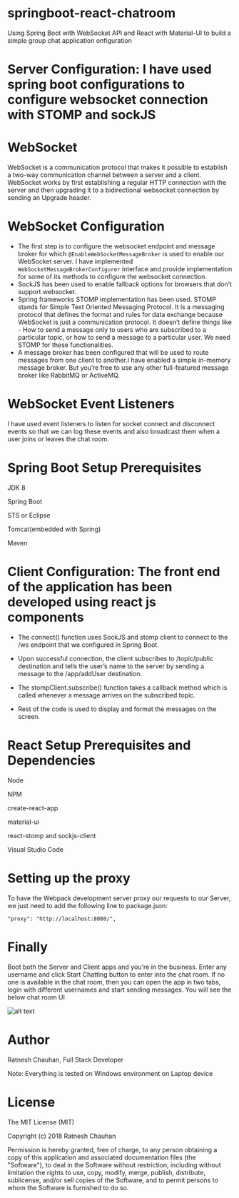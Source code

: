 # springboot-react-chatroom
 Using Spring Boot with WebSocket API  and React with Material-UI to build a simple group chat application onfiguration
 
 Server Configuration: I have used spring boot configurations to configure websocket connection with STOMP and sockJS
 ========================
 
 WebSocket 
 ============
 WebSocket is a communication protocol that makes it possible to establish a two-way communication channel between a server and a  client.
 WebSocket works by first establishing a regular HTTP connection with the server and then upgrading it to a bidirectional websocket       connection by sending an Upgrade header.
 
 WebSocket Configuration
 ==========================
 * The first step is to configure the websocket endpoint and message broker for which <code>@EnableWebSocketMessageBroker</code> is used to enable our WebSocket server. I have implemented <code>WebSocketMessageBrokerConfigurer</code> interface and provide implementation for some of its methods to configure the websocket connection.
 * SockJS has been used to enable fallback options for browsers that don’t support websocket.
 *  Spring frameworks STOMP implementation has been used. STOMP stands for Simple Text Oriented Messaging Protocol. It is a messaging    protocol that defines the format and rules for data exchange because WebSocket is just a communication protocol. It doesn’t define things like - How to send a message only to users who are subscribed to a particular topic, or how to send a message to a particular user. We need STOMP for these functionalities.
 * A message broker has been configured that will be used to route messages from one client to another.I have enabled a simple in-memory  message broker. But you’re free to use any other full-featured message broker like RabbitMQ or ActiveMQ.
 
WebSocket Event Listeners
============================
I have used event listeners to listen for socket connect and disconnect events so that we can log these events and also broadcast them when a user joins or leaves the chat room.

Spring Boot Setup Prerequisites 
======================
 JDK 8
 
 Spring Boot
 
 STS or Eclipse  
 
 Tomcat(embedded with Spring) 
 
 Maven


Client Configuration: The front end of the application has been developed using react js components 
========================

* The connect() function uses SockJS and stomp client to connect to the /ws endpoint that we configured in Spring Boot.

* Upon successful connection, the client subscribes to /topic/public destination and tells the user’s name to the server by sending a    message to the /app/addUser destination.

* The stompClient.subscribe() function takes a callback method which is called whenever a message arrives on the subscribed topic.

* Rest of the code is used to display and format the messages on the screen.

React Setup Prerequisites and Dependencies
==========================
Node

NPM

create-react-app

material-ui

react-stomp and sockjs-client

Visual Studio Code

Setting up the proxy
=========================

To have the Webpack development server proxy our requests to our Server, we just need to add the following line to package.json:

<code>"proxy": "http://localhost:8080/", </code>

Finally
=============
Boot both the Server and Client apps and you're in the business. Enter any username and click Start Chatting button to enter into the chat room. If no one is available in the chat room, then you can open the app in two tabs, login with different usernames and start sending messages. You will see the below chat room UI

![alt text](https://github.com/RatneshChauhan/springboot-react-chatroom/blob/master/Client/chat-box.png "Chat Room")

Author
=============
Ratnesh Chauhan, Full Stack Developer

Note: Everything is tested on Windows environment on Laptop device

License
==============
The MIT License (MIT)

Copyright (c) 2018 Ratnesh Chauhan

Permission is hereby granted, free of charge, to any person obtaining a copy of this application and associated documentation files (the "Software"), to deal in the Software without restriction, including without limitation the rights to use, copy, modify, merge, publish, distribute, sublicense, and/or sell copies of the Software, and to permit persons to whom the Software is furnished to do so.


